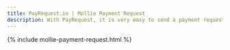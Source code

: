 ```yaml
---
title: PayRequest.io | Mollie Payment Request
description: With PayRequest, it is very easy to send a payment request via Mollie,
---
```


{% include mollie-payment-request.html %}